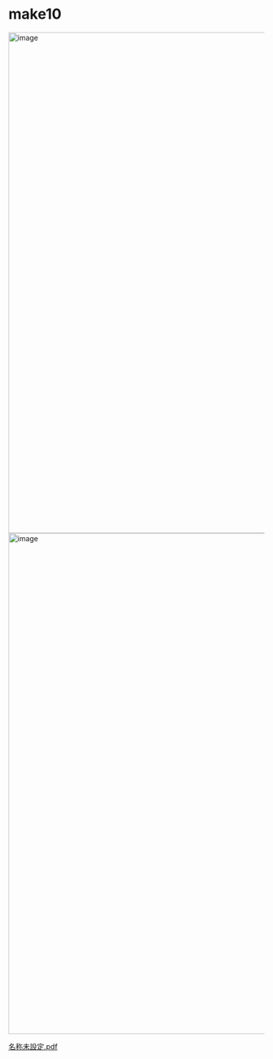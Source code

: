 # make10

<img width="1570" height="986" alt="image" src="https://github.com/user-attachments/assets/996afb70-9a64-4fef-a7b3-634ebd4a23ae" />

<img width="1570" height="986" alt="image" src="https://github.com/user-attachments/assets/afdb3681-ff00-465f-ab2f-b1bf7fcf54f5" />

[名称未設定.pdf](https://github.com/user-attachments/files/23064605/default.pdf)
